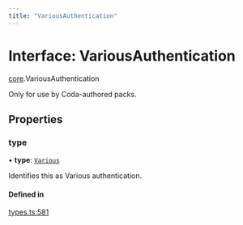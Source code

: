 ```yaml
---
title: "VariousAuthentication"
---
```

# Interface: VariousAuthentication

[core](../modules/core.md).VariousAuthentication

Only for use by Coda-authored packs.

## Properties

### type

• **type**: [`Various`](../enums/core.AuthenticationType.md#various)

Identifies this as Various authentication.

#### Defined in

[types.ts:581](https://github.com/coda/packs-sdk/blob/main/types.ts#L581)
